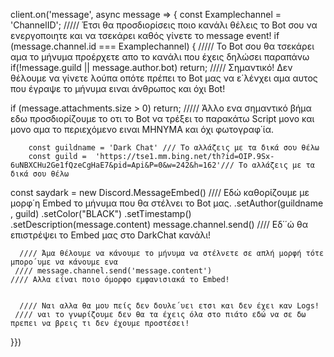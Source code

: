 client.on('message', async message => {
    const Examplechannel = 'ChannelID'; ///// Έτσι θα προσδιορίσεις ποιο κανάλι θέλεις το Bot σου να ενεργοποιητε και να τσεκάρει καθός γίνετε το message event!
  if (message.channel.id === Examplechannel) { ///// Το Bot σου θα τσεκάρει αμα το μήνυμα προέρχετε απο το κανάλι που έχεις δηλώσει παραπάνω
  if(!message.guild || message.author.bot) return; ///// Σημαντικό! Δεν θέλουμε να γίνετε λούπα οπότε πρέπει το Bot μας να ε΄λένχει αμα αυτος που έγραψε το μήνυμα ειναι άνθρωπος και όχι Bot!
      
if (message.attachments.size > 0) return; ///// Άλλο ενα σημαντικό βήμα εδω προσδιορίζουμε το οτι το Bot να τρέξει το παρακάτω Script μονο και μονο αμα το περιεχόμενο ειναι ΜΗΝΥΜΑ και όχι φωτογραφ΄ία.


        const guildname = 'Dark Chat' /// Το αλλάζεις με τα δικά σου θέλω
        const guild =  'https://tse1.mm.bing.net/th?id=OIP.9Sx-6uNBXCHu2Ge1fQzeCgHaE7&pid=Api&P=0&w=242&h=162'/// Το αλλάζεις με τα δικά σου θέλω

         
const saydark = new Discord.MessageEmbed() //// Εδώ καθορίζουμε με μορφ΄η Embed το μήνυμα που θα στέλνει το Bot μας.
    .setAuthor(guildname , guild)
    .setColor("BLACK")
    .setTimestamp()  
    .setDescription(message.content)
message.channel.send() //// Εδ΄΄ώ θα επιστρέψει το Embed μας στο DarkChat κανάλι!
    
      //// Άμα θέλουμε να κάνουμε το μήνυμα να στέλνετε σε απλή μορφή τότε μπορο΄υμε να κάνουμε ενα 
     //// message.channel.send('message.content')
    //// Αλλα είναι ποιο όμορφο εμφανισιακά το Embed!
   
      
      //// Ναι αλλα θα μου πείς δεν δουλε΄υει ετσι και δεν έχει καν Logs!
     //// ναι το γνωρίζουμε δεν θα τα έχεις όλα στο πιάτο εδώ να σε δω πρεπει να βρεις τι δεν έχουμε προστέσει!
  }})
